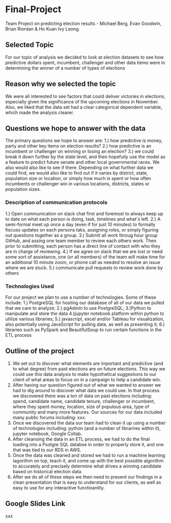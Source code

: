 # Final-Project
Team Project on predicting election results - Michael Berg, Evan Goodwin, Brian Riordan & Ho Kuan Ivy Leong.
## Selected Topic
For our topic of analysis we decided to look at election datasets to see how predictive dollars spent, incumbent, challenger and other data tiems were in determining the winner of a number of types of elections
## Reason why we selected the topic
We were all interested to see factors that could deliver victories in elections, especially given the significance of the upcoming elections in November. Also, we liked that the data set had a clear categorical dependent variable, which made the analysis clearer.
## Questions we hope to answer with the data
The primary questions we hope to answer are: 1.) how predictive is money, party and other key items on election results? 2.) how predictive is an incumbent or challenger on winning or losing an election? 3.) we could break it down further by the state level, and then hopefully use the model as a feature to predict future senate and other local governmental races. We also would also like to see if there. Depending on what further data we could find, we would also like to find out if it varies by district, state, population size or location, or simply how much is spent or how often incumbents or challenger win in various locations, districts, states or population sizes.
### Description of communication protocols
1.) Open communication on slack chat first and foremost to always keep up to date on what each person is doing, task, timelines and what's left.
2.) A semi-formal meet up once a day (even if for just 10 minutes) to formally fiscuss updates on each persons taks, assigning roles, or simply figuring out questions together as a group.
3.) Submit all work throug hour group GitHub, and assing one team member to review each others work. Then prior to submitting, each person has a direct line of contact with who they are in charge of reviewing.
4.) If we agree on slack that we are lost or need some sort of assistance, one (or all members) of the team will make time for an additional 10 minute zoom, or phone call as needed to resolve an issue where we are stuck.
5.) communicate pull requests to review work done by others
### Technologies Used
For our project we plan to use a number of technologies. Some of these include: 1.) PostgreSQL for hosting our database of all of our data we pulled that we care to analyze; 2.) pgAdmin to use PostgreSQL; 3.)Python to manipulate and store the data 4.)jupyter notebook platform within python to utilize various libraries; 5.) javascript, excel and/or Tableau for visualization, also potentially using JavaScript for pulling data, as well as presenting it; 6.) libraries such as PySpark and BeautifulSoup to run certain functions in the ETL process
## Outline of the project
1. We set out to discover what elements are important and predictive (and to what degree) from past elections are on future elections. This way we could use this data analysis to make hypothetical suggestions to our client of what areas to focus on in a campaign to help a candidate win.
2. After having our question figured out of what we wanted to answer we had to dig around to discover what data we could use. In that process we discovered there was a ton of data on past elections including: spend, candidate name, candidate tenure, challenger or incumbent, where they spent money, location, size of populous area, type of community and many more features. Our sources for our data included many public forums including: xxx.
3. Once we discovered the data our team had to clean it up using a number of technologies including: python (and a number of librarires within it), jupyter notebook, Google Collab.
4. After cleansing the data in an ETL process, we had to do the final loading into a Psotgre SQL databse in order to properly store it, and one that was tied to our RDS in AWS.
5. Once the data was cleaned and stored we had to run a machine learning lagorithm on top, teach it, and come up with the best possible algorithm to accurately and precisely determine what drives a winning candidate based on historical election data.
6. After we do all of these steps we then need to present our findings in a clean presentation that is easy to understand for our clients, as well as easy to use for any interactive functioanlity.

## Google Slides Link
xxx

